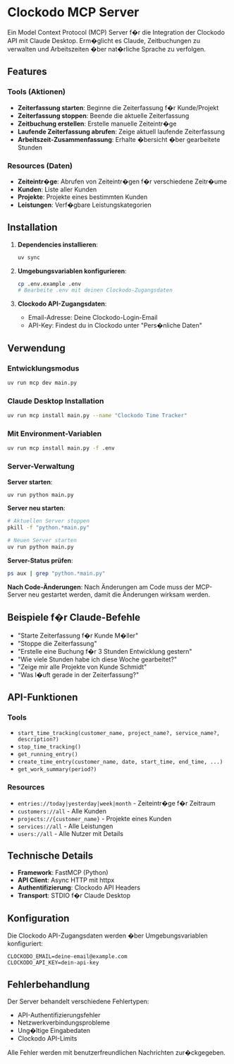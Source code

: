 # Clockodo MCP Server

Ein Model Context Protocol (MCP) Server f�r die Integration der Clockodo API mit Claude Desktop. Erm�glicht es Claude, Zeitbuchungen zu verwalten und Arbeitszeiten �ber nat�rliche Sprache zu verfolgen.

## Features

### Tools (Aktionen)
- **Zeiterfassung starten**: Beginne die Zeiterfassung f�r Kunde/Projekt
- **Zeiterfassung stoppen**: Beende die aktuelle Zeiterfassung
- **Zeitbuchung erstellen**: Erstelle manuelle Zeiteintr�ge
- **Laufende Zeiterfassung abrufen**: Zeige aktuell laufende Zeiterfassung
- **Arbeitszeit-Zusammenfassung**: Erhalte �bersicht �ber gearbeitete Stunden

### Resources (Daten)
- **Zeiteintr�ge**: Abrufen von Zeiteintr�gen f�r verschiedene Zeitr�ume
- **Kunden**: Liste aller Kunden
- **Projekte**: Projekte eines bestimmten Kunden
- **Leistungen**: Verf�gbare Leistungskategorien

## Installation

1. **Dependencies installieren**:
   ```bash
   uv sync
   ```

2. **Umgebungsvariablen konfigurieren**:
   ```bash
   cp .env.example .env
   # Bearbeite .env mit deinen Clockodo-Zugangsdaten
   ```

3. **Clockodo API-Zugangsdaten**:
   - Email-Adresse: Deine Clockodo-Login-Email
   - API-Key: Findest du in Clockodo unter "Pers�nliche Daten"

## Verwendung

### Entwicklungsmodus
```bash
uv run mcp dev main.py
```

### Claude Desktop Installation
```bash
uv run mcp install main.py --name "Clockodo Time Tracker"
```

### Mit Environment-Variablen
```bash
uv run mcp install main.py -f .env
```

### Server-Verwaltung

**Server starten**:
```bash
uv run python main.py
```

**Server neu starten**:
```bash
# Aktuellen Server stoppen
pkill -f "python.*main.py"

# Neuen Server starten
uv run python main.py
```

**Server-Status prüfen**:
```bash
ps aux | grep "python.*main.py"
```

**Nach Code-Änderungen**: Nach Änderungen am Code muss der MCP-Server neu gestartet werden, damit die Änderungen wirksam werden.

## Beispiele f�r Claude-Befehle

- "Starte Zeiterfassung f�r Kunde M�ller"
- "Stoppe die Zeiterfassung"
- "Erstelle eine Buchung f�r 3 Stunden Entwicklung gestern"
- "Wie viele Stunden habe ich diese Woche gearbeitet?"
- "Zeige mir alle Projekte von Kunde Schmidt"
- "Was l�uft gerade in der Zeiterfassung?"

## API-Funktionen

### Tools
- `start_time_tracking(customer_name, project_name?, service_name?, description?)`
- `stop_time_tracking()`
- `get_running_entry()`
- `create_time_entry(customer_name, date, start_time, end_time, ...)`
- `get_work_summary(period?)`

### Resources
- `entries://today|yesterday|week|month` - Zeiteintr�ge f�r Zeitraum
- `customers://all` - Alle Kunden
- `projects://{customer_name}` - Projekte eines Kunden
- `services://all` - Alle Leistungen
- `users://all` - Alle Nutzer mit Details

## Technische Details

- **Framework**: FastMCP (Python)
- **API Client**: Async HTTP mit httpx
- **Authentifizierung**: Clockodo API Headers
- **Transport**: STDIO f�r Claude Desktop

## Konfiguration

Die Clockodo API-Zugangsdaten werden �ber Umgebungsvariablen konfiguriert:

```env
CLOCKODO_EMAIL=deine-email@example.com
CLOCKODO_API_KEY=dein-api-key
```

## Fehlerbehandlung

Der Server behandelt verschiedene Fehlertypen:
- API-Authentifizierungsfehler
- Netzwerkverbindungsprobleme
- Ung�ltige Eingabedaten
- Clockodo API-Limits

Alle Fehler werden mit benutzerfreundlichen Nachrichten zur�ckgegeben.